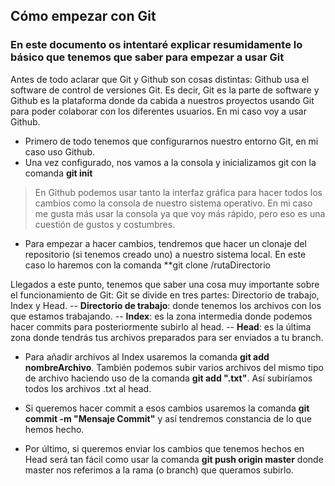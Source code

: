 ## Cómo empezar con Git


### En este documento os intentaré explicar resumidamente lo básico que tenemos que saber para empezar a usar Git


Antes de todo aclarar que Git y Github son cosas distintas: Github usa el software de control de versiones Git. Es decir, Git es la parte de software y Github es la plataforma donde da cabida a nuestros proyectos usando Git para poder colaborar con los diferentes usuarios.
En mi caso voy a usar Github.


- Primero de todo tenemos que configurarnos nuestro entorno Git, en mi caso uso Github.
- Una vez configurado, nos vamos a la consola y inicializamos git con la comanda **git init**


> En Github podemos usar tanto la interfaz gráfica para hacer todos los cambios como la consola de nuestro sistema operativo. En mi caso me gusta más usar la consola ya que voy más rápido, pero eso es una cuestión de gustos y costumbres.


- Para empezar a hacer cambios, tendremos que hacer un clonaje del repositorio (si tenemos creado uno) a nuestro sistema local. En este caso lo haremos con la comanda **git clone /rutaDirectorio


Llegados a este punto, tenemos que saber una cosa muy importante sobre el funcionamiento de Git:
Git se divide en tres partes: Directorio de trabajo, Index y Head. 
-- **Directorio de trabajo**: donde tenemos los archivos con los que estamos trabajando.
-- **Index**: es la zona intermedia donde podemos hacer commits para posteriormente subirlo al head.
-- **Head**: es la última zona donde tendrás tus archivos preparados para ser enviados a tu branch.


- Para añadir archivos al Index usaremos la comanda **git add nombreArchivo**. También podemos subir varios archivos del mismo tipo de archivo haciendo uso de la comanda **git add ".txt"**. Así subiríamos todos los archivos .txt al head.
- Si queremos hacer commit a esos cambios usaremos la comanda **git commit -m "Mensaje Commit"** y así tendremos constancia de lo que hemos hecho.


- Por último, si queremos enviar los cambios que tenemos hechos en Head será tan fácil como usar la comanda **git push origin master** donde master nos referimos a la rama (o branch) que queramos subirlo.
